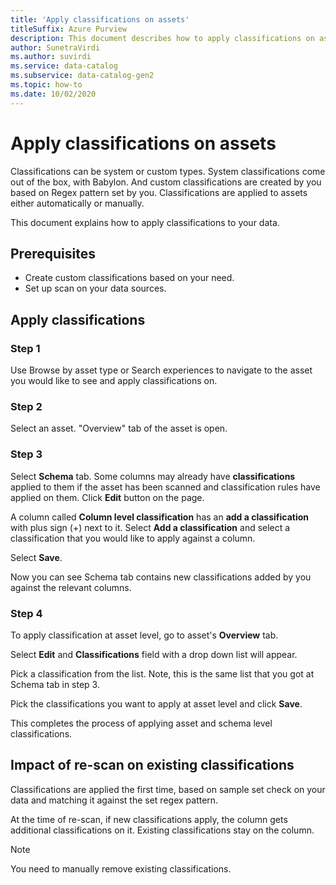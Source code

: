 ```yaml
---
title: 'Apply classifications on assets'
titleSuffix: Azure Purview
description: This document describes how to apply classifications on assets
author: SunetraVirdi
ms.author: suvirdi
ms.service: data-catalog
ms.subservice: data-catalog-gen2
ms.topic: how-to
ms.date: 10/02/2020
---
```

# Apply classifications on assets

Classifications can be system or custom types. System classifications come out of the box, with Babylon. And custom classifications are created by you based on Regex pattern set by you. Classifications are applied to assets either automatically or manually. 

This document explains how to apply classifications to your data.

## Prerequisites
- Create custom classifications based on your need.
- Set up scan on your data sources.

## Apply classifications

### Step 1

Use Browse by asset type or Search experiences to navigate to the asset you would like to see and apply classifications on.

### Step 2

Select an asset. "Overview" tab of the asset is open.

### Step 3

Select **Schema** tab. Some columns may already have **classifications** applied to them if the asset has been scanned and classification rules have applied on them. Click **Edit** button on the page. 

A column called **Column level classification** has an **add a classification** with plus sign (+) next to it. Select **Add a classification** and select a classification that you would like to apply against a column. 

Select **Save**. 

Now you can see Schema tab contains new classifications added by you against the relevant columns.

### Step 4

To apply classification at asset level, go to asset's **Overview** tab. 

Select **Edit** and **Classifications** field with a drop down list will appear. 

Pick a classification from the list. Note, this is the same list that you got at Schema tab in step 3. 

Pick the classifications you want to apply at asset level and click **Save**. 

This completes the process of applying asset and schema level classifications.

## Impact of re-scan on existing classifications

Classifications are applied the first time, based on sample set check on your data and matching it against the set regex pattern.

At the time of re-scan, if new classifications apply, the column gets additional classifications on it. Existing classifications stay on the column.

> [!NOTE] 
> You need to manually remove existing classifications.
